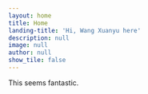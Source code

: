 ```yaml
---
layout: home
title: Home
landing-title: 'Hi, Wang Xuanyu here'
description: null
image: null
author: null
show_tile: false
---
```


This seems fantastic.
